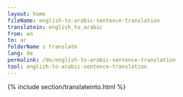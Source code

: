 ```yaml
---
layout: home
fileName: english-to-arabic-sentence-translation
translatein: english_to_arabic
from: en
to: ar
folderName : translate
lang: de
permalink: /de/english-to-arabic-sentence-translation
tool: english-to-arabic-sentence-translation
---
```

{% include section/translateinto.html %}